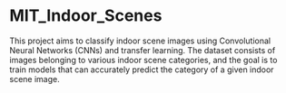 # MIT_Indoor_Scenes
This project aims to classify indoor scene images using Convolutional Neural Networks (CNNs) and transfer learning. The dataset consists of images belonging to various indoor scene categories, and the goal is to train models that can accurately predict the category of a given indoor scene image.
